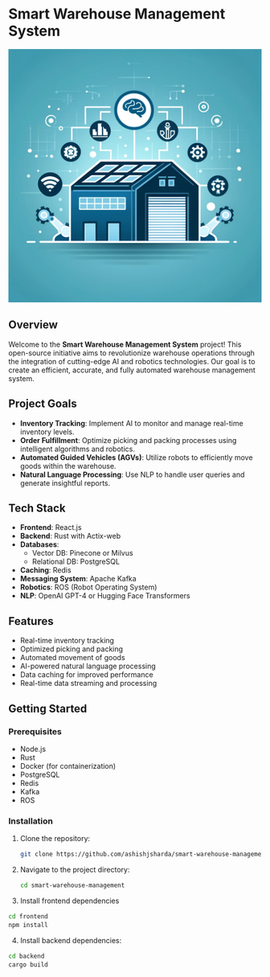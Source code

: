# Smart Warehouse Management System

![Project Icon](https://github.com/ashishjsharda/smart-warehouse-management/blob/main/icon.png)

## Overview

Welcome to the **Smart Warehouse Management System** project! This open-source initiative aims to revolutionize warehouse operations through the integration of cutting-edge AI and robotics technologies. Our goal is to create an efficient, accurate, and fully automated warehouse management system.

## Project Goals

- **Inventory Tracking**: Implement AI to monitor and manage real-time inventory levels.
- **Order Fulfillment**: Optimize picking and packing processes using intelligent algorithms and robotics.
- **Automated Guided Vehicles (AGVs)**: Utilize robots to efficiently move goods within the warehouse.
- **Natural Language Processing**: Use NLP to handle user queries and generate insightful reports.

## Tech Stack

- **Frontend**: React.js
- **Backend**: Rust with Actix-web
- **Databases**: 
  - Vector DB: Pinecone or Milvus
  - Relational DB: PostgreSQL
- **Caching**: Redis
- **Messaging System**: Apache Kafka
- **Robotics**: ROS (Robot Operating System)
- **NLP**: OpenAI GPT-4 or Hugging Face Transformers

## Features

- Real-time inventory tracking
- Optimized picking and packing
- Automated movement of goods
- AI-powered natural language processing
- Data caching for improved performance
- Real-time data streaming and processing

## Getting Started

### Prerequisites

- Node.js
- Rust
- Docker (for containerization)
- PostgreSQL
- Redis
- Kafka
- ROS

### Installation

1. Clone the repository:
   ```sh
   git clone https://github.com/ashishjsharda/smart-warehouse-management.git
2. Navigate to the project directory:
   ```sh
   cd smart-warehouse-management
3. Install frontend dependencies
  ```sh
  cd frontend
  npm install
  ```

4. Install backend dependencies:
```sh
cd backend
cargo build
```


